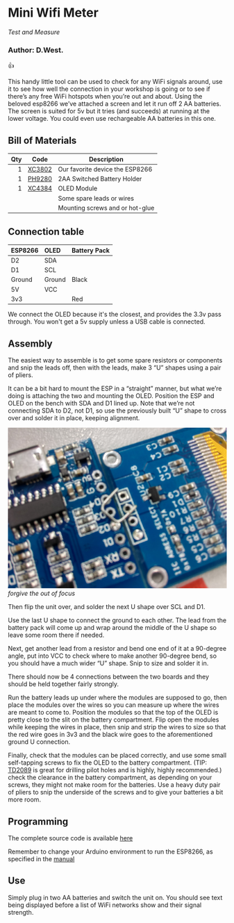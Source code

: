 # Mini Wifi Meter
_Test and Measure_
### Author: D.West.

:+1:

This handy little tool can be used to check for any WiFi signals around, use it to see how well the connection in your workshop is going or to see if there’s any free WiFi hotspots when you’re out and about. Using the beloved esp8266 we’ve attached a screen and let it run off 2 AA batteries. The screen is suited for 5v but it tries (and succeeds) at running at the lower voltage. You could even use rechargeable AA batteries in this one.

## Bill of Materials

|Qty|	Code|	Description|
|---:| ---|---|
|1|[XC3802](jaycar.com.au/p/XC3802)|Our favorite device the ESP8266|
|1|[PH9280](jaycar.com.au/p/PH9280)|2AA Switched Battery Holder|
|1|[XC4384](jaycar.com.au/p/XC4384)|OLED Module|
| | | Some spare leads or wires|
| | | Mounting screws and or hot-glue|

## Connection table


| ESP8266 | OLED | Battery Pack |
| :--- | :--- | --- |
| D2 | SDA | |
| D1 | SCL | |
| Ground | Ground | Black |
|5V | VCC | |
|3v3 | | Red |

We connect the OLED because it's the closest, and provides the 3.3v pass through. You won't get a 5v supply unless a USB cable is connected.

## Assembly

The easiest way to assemble is to get some spare resistors or components and snip the leads off, then with the leads, make 3 “U” shapes using a pair of pliers.

It can be a bit hard to mount the ESP in a “straight” manner, but what we’re doing is attaching the two and mounting the OLED. Position the ESP and OLED on the bench with SDA and D1 lined up. Note that we’re not connecting SDA to D2, not D1, so use the previously built “U” shape to cross over and solder it in place, keeping alignment.

![alt text](images/IMAG0323.jpg)
_forgive the out of focus_

Then flip the unit over, and solder the next U shape over SCL and D1.

Use the last U shape to connect the ground to each other. The lead from the battery pack will come up and wrap around the middle of the U shape so leave some room there if needed.

Next, get another lead from a resistor and bend one end of it at a 90-degree angle, put into VCC to check where to make another 90-degree bend, so you should have a much wider “U” shape. Snip to size and solder it in.

There should now be 4 connections between the two boards and they should be held together fairly strongly.

Run the battery leads up under where the modules are supposed to go, then place the modules over the wires so you can measure up where the wires are meant to come to. Position the modules so that the top of the OLED is pretty close to the slit on the battery compartment. Flip open the modules while keeping the wires in place, then snip and strip the wires to size so that the red wire goes in 3v3 and the black wire goes to the aforementioned ground U connection.

Finally, check that the modules can be placed correctly, and use some small self-tapping screws to fix the OLED to the battery compartment. (TIP: [TD2089](jaycar.com.au/p/TD2089) is great for drilling pilot holes and is highly, highly recommended.)  check the clearance in the battery compartment, as depending on your screws, they might not make room for the batteries. Use a heavy duty pair of pliers to snip the underside of the screws and to give your batteries a bit more room.

## Programming

The complete source code is available [here](https://github.com/duinotech/Mini_Wifi_Meter/archive/master.zip)

Remember to change your Arduino environment to run the ESP8266, as specified in the [manual](https://www.jaycar.com.au/medias/sys_master/images/9093527371806/XC3802-manualMain.pdf)

## Use
Simply plug in two AA batteries and switch the unit on. You should see text being displayed before a list of WiFi networks show and their signal strength.
